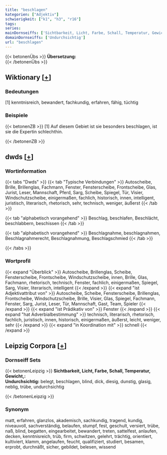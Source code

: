 ```yaml
---
title: "beschlagen"
kategorien: ["Adjektiv"]
schwierigkeit: ["k1", "h3", "r16"]
tags:
series:
mainDornseiffs: ['Sichtbarkeit, Licht, Farbe, Schall, Temperatur, Gewicht,']
domainDornseiffs: ['Undurchsichtig']
url: "beschlagen"
---
```


{{< betonenÜbs >}}
**Übersetzung:**  
{{< /betonenÜbs >}}

## Wiktionary [[+](https://de.wiktionary.org/wiki/beschlagen)]

### Bedeutungen
[1] kenntnisreich, bewandert, fachkundig, erfahren, fähig, tüchtig  

### Beispiele
{{< betonenZB >}}
[1] Auf diesem Gebiet ist sie besonders beschlagen, ist sie die Expertin schlechthin.  

{{< /betonenZB >}}


## dwds [[+](https://www.dwds.de/wb/beschlagen)]

### Wortinformation
{{< tabs "Dwds" >}}
{{< tab "Typische Verbindungen" >}}
Autoscheibe, Brille, Brillenglas, Fachmann, Fenster, Fensterscheibe, Frontscheibe, Glas, Jurist, Leser, Mannschaft, Pferd, Sarg, Scheibe, Spiegel, Tür, Visier, Windschutzscheibe, einigermaßen, fachlich, historisch, innen, intelligent, juristisch, literarisch, rhetorisch, sehr, technisch, weniger, äußerst
{{< /tab >}}

{{< tab "alphabetisch vorangehend" >}}
Beschlag, beschlafen, Beschlächt, beschlabbern, beschissen
{{< /tab >}}

{{< tab "alphabetisch vorangehend" >}}
Beschlagnahme, beschlagnahmen, Beschlagnahmerecht, Beschlagnahmung, Beschlagschmied
{{< /tab >}}

{{< /tabs >}}

### Wortprofil
{{< expand "Überblick" >}} Autoscheibe, Brillenglas, Scheibe, Fensterscheibe, Frontscheibe, Windschutzscheibe, innen, Brille, Glas, Fachmann, rhetorisch, technisch, Fenster, fachlich, einigermaßen, Spiegel, Sarg, Visier, literarisch, intelligent {{< /expand >}}
{{< expand "ist Adjektivattribut von" >}} Autoscheibe, Scheibe, Fensterscheibe, Brillenglas, Frontscheibe, Windschutzscheibe, Brille, Visier, Glas, Spiegel, Fachmann, Fenster, Sarg, Jurist, Leser, Tür, Mannschaft, Gast, Team, Spieler {{< /expand >}}
{{< expand "ist Prädikativ von" >}} Fenster {{< /expand >}}
{{< expand "hat Adverbialbestimmung" >}} technisch, literarisch, rhetorisch, fachlich, juristisch, innen, historisch, einigermaßen, äußerst, leicht, weniger, sehr {{< /expand >}}
{{< expand "in Koordination mit" >}} schnell {{< /expand >}}

## Leipzig Corpora [[+](https://corpora.uni-leipzig.de/en/res?word=beschlagen&corpusId=deu_newscrawl-public_2018)]

### Dornseiff Sets
{{< betonenLeipzig >}}
**Sichtbarkeit, Licht, Farbe, Schall, Temperatur, Gewicht,:**  
**Undurchsichtig:** belegt, beschlagen, blind, dick, diesig, dunstig, glasig, neblig, trübe, undurchsichtig  

{{< /betonenLeipzig >}}

### Synonym
matt, erfahren, glanzlos, akademisch, sachkundig, tragend, kundig, niveauvoll, sachverständig, belaufen, stumpf, fest, geschult, versiert, trübe, naß, blind, begatten, eingearbeitet, bewandert, treten, sattelfest, anlaufen, decken, kenntnisreich, trüb, firm, schwitzen, gelehrt, trächtig, orientiert, kultiviert, klamm, angelaufen, feucht, qualifiziert, studiert, besamen, erprobt, durchnäßt, sicher, gebildet, belesen, wissend

